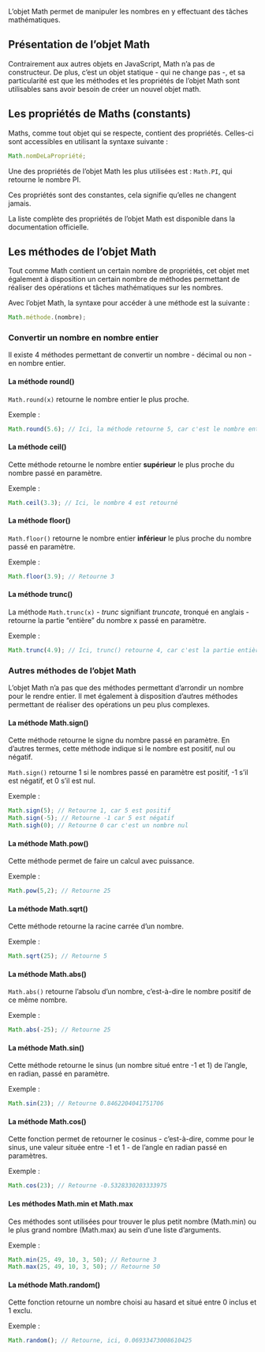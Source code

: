 L’objet Math permet de manipuler les nombres en y effectuant des tâches mathématiques.

## Présentation de l’objet Math

Contrairement aux autres objets en JavaScript, Math n’a pas de constructeur. De plus, c’est un objet statique - qui ne change pas -, et sa particularité est que les méthodes et les propriétés de l’objet Math sont utilisables sans avoir besoin de créer un nouvel objet math.

## Les propriétés de Maths (constants)

Maths, comme tout objet qui se respecte, contient des propriétés. Celles-ci sont accessibles en utilisant la syntaxe suivante :

```js
Math.nomDeLaPropriété;
```

Une des propriétés de l’objet Math les plus utilisées est : ```Math.PI```, qui retourne le nombre PI.

Ces propriétés sont des constantes, cela signifie qu’elles ne changent jamais. 

La liste complète des propriétés de l’objet Math est disponible dans la documentation officielle.

## Les méthodes de l’objet Math

Tout comme Math contient un certain nombre de propriétés, cet objet met également à disposition un certain nombre de méthodes permettant de réaliser des opérations et tâches mathématiques sur les nombres.

Avec l’objet Math, la syntaxe pour accéder à une méthode est la suivante :

```js
Math.méthode.(nombre);
```

### Convertir un nombre en nombre entier

Il existe 4 méthodes permettant de convertir un nombre - décimal ou non - en nombre entier. 

#### La méthode round()

```Math.round(x)``` retourne le nombre entier le plus proche.

Exemple :

```js
Math.round(5.6); // Ici, la méthode retourne 5, car c'est le nombre entier le plus proche
```

#### La méthode ceil()

Cette méthode retourne le nombre entier **supérieur** le plus proche du nombre passé en paramètre. 

Exemple :

```js
Math.ceil(3.3); // Ici, le nombre 4 est retourné
```

#### La méthode floor()

```Math.floor()``` retourne le nombre entier **inférieur** le plus proche du nombre passé en paramètre. 

Exemple :

```js
Math.floor(3.9); // Retourne 3
```

#### La méthode trunc()

La méthode ```Math.trunc(x)``` - *trunc* signifiant *truncate*, tronqué en anglais - retourne la partie “entière” du nombre x passé en paramètre. 

Exemple :

```js
Math.trunc(4.9); // Ici, trunc() retourne 4, car c'est la partie entière du nombre 4.9
```

### Autres méthodes de l’objet Math

L’objet Math n’a pas que des méthodes permettant d’arrondir un nombre pour le rendre entier. Il met également à disposition d’autres méthodes permettant de réaliser des opérations un peu plus complexes.

#### La méthode Math.sign()

Cette méthode retourne le signe du nombre passé en paramètre. En d’autres termes, cette méthode indique si le nombre est positif, nul ou négatif.

```Math.sign()``` retourne 1 si le nombres passé en paramètre est positif, -1 s’il est négatif, et 0 s’il est nul.

Exemple :

```js
Math.sign(5); // Retourne 1, car 5 est positif
Math.sign(-5); // Retourne -1 car 5 est négatif
Math.sigh(0); // Retourne 0 car c'est un nombre nul
```

#### La méthode Math.pow()

Cette méthode permet de faire un calcul avec puissance. 

Exemple :

```js
Math.pow(5,2); // Retourne 25 
```

#### La méthode Math.sqrt()

Cette méthode retourne la racine carrée d’un nombre.

Exemple :

```js
Math.sqrt(25); // Retourne 5
```

#### La méthode Math.abs()

```Math.abs()``` retourne l’absolu d’un nombre, c’est-à-dire le nombre positif de ce même nombre. 

Exemple :

```js
Math.abs(-25); // Retourne 25
```

#### La méthode Math.sin()

Cette méthode retourne le sinus (un nombre situé entre -1 et 1) de l’angle, en radian, passé en paramètre.

Exemple :

```js
Math.sin(23); // Retourne 0.8462204041751706
```

#### La méthode Math.cos()

Cette fonction permet de retourner le cosinus - c’est-à-dire, comme pour le sinus, une valeur située entre -1 et 1 - de l’angle en radian passé en paramètres. 

Exemple :

```js
Math.cos(23); // Retourne -0.5328330203333975
```

#### Les méthodes Math.min et Math.max

Ces méthodes sont utilisées pour trouver le plus petit nombre (Math.min) ou le plus grand nombre (Math.max) au sein d’une liste d’arguments. 

Exemple :

```js
Math.min(25, 49, 10, 3, 50); // Retourne 3
Math.max(25, 49, 10, 3, 50); // Retourne 50
```

#### La méthode Math.random()

Cette fonction retourne un nombre choisi au hasard et situé entre 0 inclus et 1 exclu.

Exemple :

```js
Math.random(); // Retourne, ici, 0.06933473008610425
```